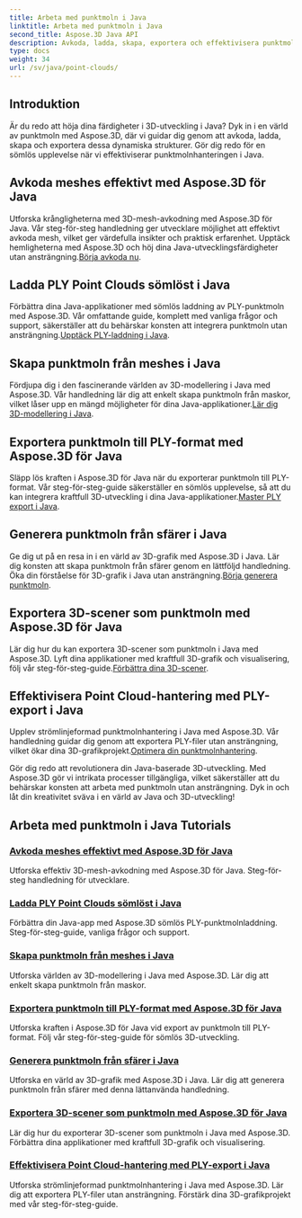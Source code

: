 ```yaml
---
title: Arbeta med punktmoln i Java
linktitle: Arbeta med punktmoln i Java
second_title: Aspose.3D Java API
description: Avkoda, ladda, skapa, exportera och effektivisera punktmoln enkelt i Java med Aspose.3D-tutorials. Förbättra dina färdigheter i 3D-utveckling steg för steg.
type: docs
weight: 34
url: /sv/java/point-clouds/
---
```


## Introduktion

Är du redo att höja dina färdigheter i 3D-utveckling i Java? Dyk in i en värld av punktmoln med Aspose.3D, där vi guidar dig genom att avkoda, ladda, skapa och exportera dessa dynamiska strukturer. Gör dig redo för en sömlös upplevelse när vi effektiviserar punktmolnhanteringen i Java.

## Avkoda meshes effektivt med Aspose.3D för Java
 Utforska krångligheterna med 3D-mesh-avkodning med Aspose.3D för Java. Vår steg-för-steg handledning ger utvecklare möjlighet att effektivt avkoda mesh, vilket ger värdefulla insikter och praktisk erfarenhet. Upptäck hemligheterna med Aspose.3D och höj dina Java-utvecklingsfärdigheter utan ansträngning.[Börja avkoda nu](./decode-meshes-java/).

## Ladda PLY Point Clouds sömlöst i Java
 Förbättra dina Java-applikationer med sömlös laddning av PLY-punktmoln med Aspose.3D. Vår omfattande guide, komplett med vanliga frågor och support, säkerställer att du behärskar konsten att integrera punktmoln utan ansträngning.[Upptäck PLY-laddning i Java](./load-ply-point-clouds-java/).

## Skapa punktmoln från meshes i Java
Fördjupa dig i den fascinerande världen av 3D-modellering i Java med Aspose.3D. Vår handledning lär dig att enkelt skapa punktmoln från maskor, vilket låser upp en mängd möjligheter för dina Java-applikationer.[Lär dig 3D-modellering i Java](./create-point-clouds-java/).

## Exportera punktmoln till PLY-format med Aspose.3D för Java
 Släpp lös kraften i Aspose.3D för Java när du exporterar punktmoln till PLY-format. Vår steg-för-steg-guide säkerställer en sömlös upplevelse, så att du kan integrera kraftfull 3D-utveckling i dina Java-applikationer.[Master PLY export i Java](./export-point-clouds-ply-java/).

## Generera punktmoln från sfärer i Java
 Ge dig ut på en resa in i en värld av 3D-grafik med Aspose.3D i Java. Lär dig konsten att skapa punktmoln från sfärer genom en lättföljd handledning. Öka din förståelse för 3D-grafik i Java utan ansträngning.[Börja generera punktmoln](./generate-point-clouds-spheres-java/).

## Exportera 3D-scener som punktmoln med Aspose.3D för Java
Lär dig hur du kan exportera 3D-scener som punktmoln i Java med Aspose.3D. Lyft dina applikationer med kraftfull 3D-grafik och visualisering, följ vår steg-för-steg-guide.[Förbättra dina 3D-scener](./export-3d-scenes-point-clouds-java/).

## Effektivisera Point Cloud-hantering med PLY-export i Java
 Upplev strömlinjeformad punktmolnhantering i Java med Aspose.3D. Vår handledning guidar dig genom att exportera PLY-filer utan ansträngning, vilket ökar dina 3D-grafikprojekt.[Optimera din punktmolnhantering](./ply-export-point-clouds-java/).

Gör dig redo att revolutionera din Java-baserade 3D-utveckling. Med Aspose.3D gör vi intrikata processer tillgängliga, vilket säkerställer att du behärskar konsten att arbeta med punktmoln utan ansträngning. Dyk in och låt din kreativitet sväva i en värld av Java och 3D-utveckling!
## Arbeta med punktmoln i Java Tutorials
### [Avkoda meshes effektivt med Aspose.3D för Java](./decode-meshes-java/)
Utforska effektiv 3D-mesh-avkodning med Aspose.3D för Java. Steg-för-steg handledning för utvecklare.
### [Ladda PLY Point Clouds sömlöst i Java](./load-ply-point-clouds-java/)
Förbättra din Java-app med Aspose.3D sömlös PLY-punktmolnladdning. Steg-för-steg-guide, vanliga frågor och support.
### [Skapa punktmoln från meshes i Java](./create-point-clouds-java/)
Utforska världen av 3D-modellering i Java med Aspose.3D. Lär dig att enkelt skapa punktmoln från maskor.
### [Exportera punktmoln till PLY-format med Aspose.3D för Java](./export-point-clouds-ply-java/)
Utforska kraften i Aspose.3D för Java vid export av punktmoln till PLY-format. Följ vår steg-för-steg-guide för sömlös 3D-utveckling.
### [Generera punktmoln från sfärer i Java](./generate-point-clouds-spheres-java/)
Utforska en värld av 3D-grafik med Aspose.3D i Java. Lär dig att generera punktmoln från sfärer med denna lättanvända handledning.
### [Exportera 3D-scener som punktmoln med Aspose.3D för Java](./export-3d-scenes-point-clouds-java/)
Lär dig hur du exporterar 3D-scener som punktmoln i Java med Aspose.3D. Förbättra dina applikationer med kraftfull 3D-grafik och visualisering.
### [Effektivisera Point Cloud-hantering med PLY-export i Java](./ply-export-point-clouds-java/)
Utforska strömlinjeformad punktmolnhantering i Java med Aspose.3D. Lär dig att exportera PLY-filer utan ansträngning. Förstärk dina 3D-grafikprojekt med vår steg-för-steg-guide.